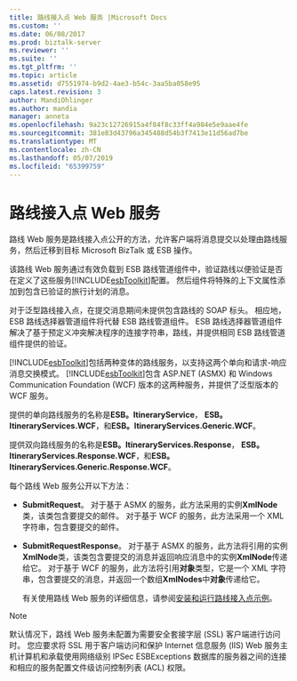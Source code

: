 ```yaml
---
title: 路线接入点 Web 服务 |Microsoft Docs
ms.custom: ''
ms.date: 06/08/2017
ms.prod: biztalk-server
ms.reviewer: ''
ms.suite: ''
ms.tgt_pltfrm: ''
ms.topic: article
ms.assetid: d7551974-b9d2-4ae3-b54c-3aa5ba058e95
caps.latest.revision: 3
author: MandiOhlinger
ms.author: mandia
manager: anneta
ms.openlocfilehash: 9a23c12726915a4f84f8c33ff4a984e5e9aae4fe
ms.sourcegitcommit: 381e83d43796a345488d54b3f7413e11d56ad7be
ms.translationtype: MT
ms.contentlocale: zh-CN
ms.lasthandoff: 05/07/2019
ms.locfileid: "65399759"
---
```

# <a name="the-itinerary-on-ramp-web-services"></a>路线接入点 Web 服务
路线 Web 服务是路线接入点公开的方法，允许客户端将消息提交以处理由路线服务，然后迁移到目标 Microsoft BizTalk 或 ESB 操作。  
  
 该路线 Web 服务通过有效负载到 ESB 路线管道组件中，验证路线以便验证是否在定义了这些服务[!INCLUDE[esbToolkit](../includes/esbtoolkit-md.md)]配置。 然后组件将特殊的上下文属性添加到包含已验证的旅行计划的消息。  
  
 对于泛型路线接入点，在提交消息期间未提供包含路线的 SOAP 标头。 相应地，ESB 路线选择器管道组件将代替 ESB 路线管道组件。 ESB 路线选择器管道组件解决了基于预定义冲突解决程序的连接字符串，路线，并提供相同 ESB 路线管道组件提供的验证。  
  
 [!INCLUDE[esbToolkit](../includes/esbtoolkit-md.md)]包括两种变体的路线服务，以支持这两个单向和请求-响应消息交换模式。 [!INCLUDE[esbToolkit](../includes/esbtoolkit-md.md)]包含 ASP.NET (ASMX) 和 Windows Communication Foundation (WCF) 版本的这两种服务，并提供了泛型版本的 WCF 服务。  
  
 提供的单向路线服务的名称是**ESB。ItineraryService**， **ESB。ItineraryServices.WCF**，和**ESB。ItineraryServices.Generic.WCF**。  
  
 提供双向路线服务的名称是**ESB。ItineraryServices.Response**， **ESB。ItineraryServices.Response.WCF**，和**ESB。ItineraryServices.Generic.Response.WCF**。  
  
 每个路线 Web 服务公开以下方法：  
  
- **SubmitRequest**。 对于基于 ASMX 的服务，此方法采用的实例**XmlNode**类，该类包含要提交的邮件。 对于基于 WCF 的服务，此方法采用一个 XML 字符串，包含要提交的邮件。  
  
- **SubmitRequestResponse**。 对于基于 ASMX 的服务，此方法将引用的实例**XmlNode**类，该类包含要提交的消息并返回响应消息中的实例**XmlNode**传递给它。 对于基于 WCF 的服务，此方法将引用**对象**类型，它是一个 XML 字符串，包含要提交的消息，并返回一个数组**XmlNodes**中**对象**传递给它。  
  
  有关使用路线 Web 服务的详细信息，请参阅[安装和运行路线接入点示例](../esb-toolkit/installing-and-running-the-itinerary-on-ramp-sample.md)。  
  
> [!NOTE]
>  默认情况下，路线 Web 服务未配置为需要安全套接字层 (SSL) 客户端进行访问时。 您应要求将 SSL 用于客户端访问和保护 Internet 信息服务 (IIS) Web 服务主机计算机和承载使用网络级别 IPSec ESBExceptions 数据库的服务器之间的连接和相应的服务配置文件级访问控制列表 (ACL) 权限。
